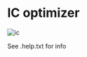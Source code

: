 # IC optimizer
![ic](https://github.com/user-attachments/assets/cc65b139-4956-4145-a055-7188b31dbdfc)

See .help.txt for info
